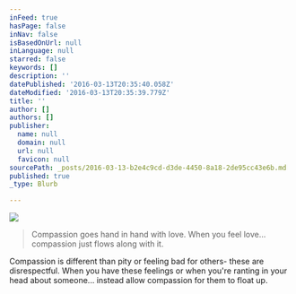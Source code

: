 ```yaml
---
inFeed: true
hasPage: false
inNav: false
isBasedOnUrl: null
inLanguage: null
starred: false
keywords: []
description: ''
datePublished: '2016-03-13T20:35:40.058Z'
dateModified: '2016-03-13T20:35:39.779Z'
title: ''
author: []
authors: []
publisher:
  name: null
  domain: null
  url: null
  favicon: null
sourcePath: _posts/2016-03-13-b2e4c9cd-d3de-4450-8a18-2de95cc43e6b.md
published: true
_type: Blurb

---
```

![](https://the-grid-user-content.s3-us-west-2.amazonaws.com/be2c1f87-a19e-4d57-95a0-24aa69b7a2e2.jpg)

> 

> Compassion goes hand in hand with love. When you feel love... compassion just flows along with it. 

Compassion is different than pity or feeling bad for others- these are disrespectful. When you have these feelings or when you're ranting in your head about someone... instead allow compassion for them to float up.